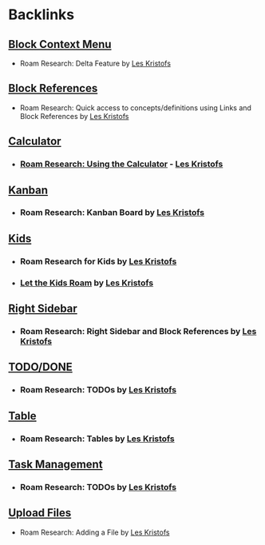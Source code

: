 
# Backlinks
## [Block Context Menu](<Block Context Menu.md>)
- Roam Research: Delta Feature by [Les Kristofs](<Les Kristofs.md>)

## [Block References](<Block References.md>)
- Roam Research: Quick access to concepts/definitions using Links and Block References by [Les Kristofs](<Les Kristofs.md>)

## [Calculator](<Calculator.md>)
- ### [Roam Research: Using the Calculator](https://www.youtube.com/watch?v=kxWykFHUtNo) - [Les Kristofs](<Les Kristofs.md>)

## [Kanban](<Kanban.md>)
- ### Roam Research: Kanban Board by [Les Kristofs](<Les Kristofs.md>)

## [Kids](<Kids.md>)
- ### Roam Research for Kids by [Les Kristofs](<Les Kristofs.md>)

- ### [Let the Kids Roam](https://www.roambrain.com/let-the-kids-roam/) by [Les Kristofs](<Les Kristofs.md>)

## [Right Sidebar](<Right Sidebar.md>)
- ### Roam Research: Right Sidebar and Block References by [Les Kristofs](<Les Kristofs.md>)

## [TODO/DONE](<TODO/DONE.md>)
- ### Roam Research: TODOs by [Les Kristofs](<Les Kristofs.md>)

## [Table](<Table.md>)
- ### Roam Research: Tables by [Les Kristofs](<Les Kristofs.md>)

## [Task Management](<Task Management.md>)
- ### Roam Research: TODOs by [Les Kristofs](<Les Kristofs.md>)

## [Upload Files](<Upload Files.md>)
- Roam Research: Adding a File by [Les Kristofs](<Les Kristofs.md>)

